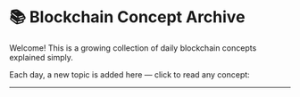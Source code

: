 # 📚 Blockchain Concept Archive

Welcome! This is a growing collection of daily blockchain concepts explained simply.

Each day, a new topic is added here — click to read any concept:

---

<!-- 🛠️ Daily entries will appear below automatically -->
